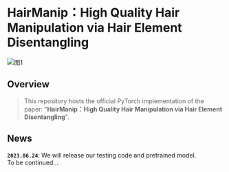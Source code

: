 # HairManip：High Quality Hair Manipulation via Hair Element Disentangling
![图1](https://github.com/Zlin0530/HairManip/blob/main/images/fig1.jpg)

## Overview
> This repository hosts the official PyTorch implementation of the paper:
>   "**HairManip：High Quality Hair Manipulation via Hair Element Disentangling**".

## News
**`2023.06.24`**: We will release our testing code and pretrained model.   
  To be continued...
